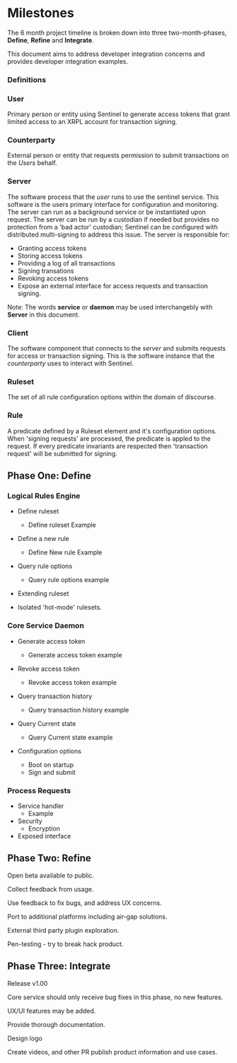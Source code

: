 # **Milestones**

The 6 month project timeline is broken down into three two-month-phases, **Define**, **Refine** and **Integrate**.

This document aims to address developer integration concerns and provides developer integration examples.

### **Definitions**

### User
Primary person or entity using Sentinel to generate access tokens that grant limited access to an XRPL account for transaction signing.

### Counterparty
External person or entity that requests permission to submit transactions on the *Users* behalf.

### Server
The software process that the *user* runs to use the sentinel service. This software is the users primary interface for configuration and monitoring. The server can run as a background service or be instantiated upon request. The server can be run by a custodian if needed but provides no protection from a 'bad actor' custodian; Sentinel can be configured with distributed multi-signing to address this issue.
The server is responsible for:
* Granting access tokens
* Storing access tokens
* Providing a log of all transactions
* Signing transations
*	Revoking access tokens
*	Expose an external interface for access requests and transaction signing.

Note: The words **service** or **daemon** may be used interchangebly with **Server** in this document.

###	Client
The software component that connects to the *server* and submits requests for access or transaction signing. This is the software instance that the *counterparty* uses to interact with Sentinel.

###	Ruleset
The set of all rule configuration options within the domain of discourse.

### Rule
A predicate defined by a Ruleset element and it's configuration options.
When 'signing requests' are processed, the predicate is appled to the request.
If every predicate invariants are respected then 'transaction request' will be submitted for signing.



##	**Phase One: Define**


### **Logical Rules Engine**

*	Define ruleset
	* Define ruleset Example
*	Define a new rule
	* Define New rule Example
*	Query rule options
	*	Query rule options example
*	Extending ruleset

* Isolated 'hot-mode' rulesets.

### **Core Service Daemon**

*	Generate access token
	* Generate access token example
*	Revoke access token
	* Revoke access token example
*	Query transaction history
	* Query transaction history example
*	Query Current state
	* Query Current state example

*	Configuration options
	*	Boot on startup
	*	Sign and submit

### **Process Requests**

*	Service handler
	* Example
*	Security
	*	Encryption
*	Exposed interface

## 	**Phase Two: Refine**

Open beta available to public.

Collect feedback from usage.

Use feedback to fix bugs, and address UX concerns.

Port to additional platforms including air-gap solutions.

External third party plugin exploration.

Pen-testing - try to break hack product.


##	**Phase Three: Integrate**

Release v1.00

Core service should only receive bug fixes in this phase, no new features.

UX/UI features may be added.

Provide thorough documentation.

Design logo

Create videos, and other PR publish product information and use cases.